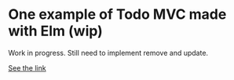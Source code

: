 # One example of Todo MVC made with Elm (wip)

Work in progress. Still need to implement remove and update.

[See the link](https://natal89.github.io/TodoElm/)

